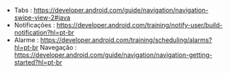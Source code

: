 - Tabs : https://developer.android.com/guide/navigation/navigation-swipe-view-2#java
- Notificações : https://developer.android.com/training/notify-user/build-notification?hl=pt-br
 - Alarme : https://developer.android.com/training/scheduling/alarms?hl=pt-br
Navegação : https://developer.android.com/guide/navigation/navigation-getting-started?hl=pt-br
